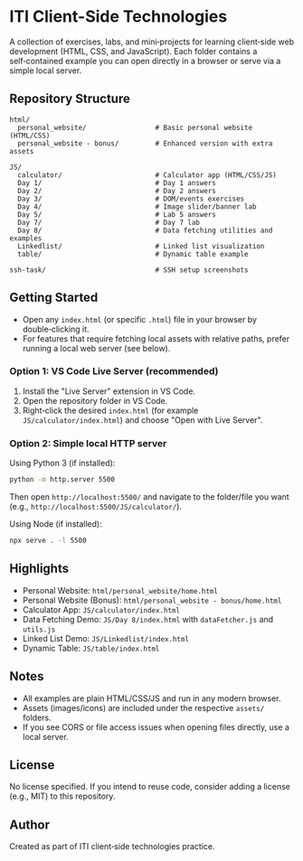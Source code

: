 # ITI Client-Side Technologies

A collection of exercises, labs, and mini‑projects for learning client‑side web development (HTML, CSS, and JavaScript). Each folder contains a self‑contained example you can open directly in a browser or serve via a simple local server.

## Repository Structure

```
html/
  personal_website/                 # Basic personal website (HTML/CSS)
  personal_website - bonus/         # Enhanced version with extra assets

JS/
  calculator/                       # Calculator app (HTML/CSS/JS)
  Day 1/                            # Day 1 answers
  Day 2/                            # Day 2 answers
  Day 3/                            # DOM/events exercises
  Day 4/                            # Image slider/banner lab
  Day 5/                            # Lab 5 answers
  Day 7/                            # Day 7 lab
  Day 8/                            # Data fetching utilities and examples
  Linkedlist/                       # Linked list visualization
  table/                            # Dynamic table example

ssh-task/                           # SSH setup screenshots
```

## Getting Started

- Open any `index.html` (or specific `.html`) file in your browser by double‑clicking it.
- For features that require fetching local assets with relative paths, prefer running a local web server (see below).

### Option 1: VS Code Live Server (recommended)

1. Install the "Live Server" extension in VS Code.
2. Open the repository folder in VS Code.
3. Right‑click the desired `index.html` (for example `JS/calculator/index.html`) and choose "Open with Live Server".

### Option 2: Simple local HTTP server

Using Python 3 (if installed):

```bash
python -m http.server 5500
```

Then open `http://localhost:5500/` and navigate to the folder/file you want (e.g., `http://localhost:5500/JS/calculator/`).

Using Node (if installed):

```bash
npx serve . -l 5500
```

## Highlights

- Personal Website: `html/personal_website/home.html`
- Personal Website (Bonus): `html/personal_website - bonus/home.html`
- Calculator App: `JS/calculator/index.html`
- Data Fetching Demo: `JS/Day 8/index.html` with `dataFetcher.js` and `utils.js`
- Linked List Demo: `JS/Linkedlist/index.html`
- Dynamic Table: `JS/table/index.html`

## Notes

- All examples are plain HTML/CSS/JS and run in any modern browser.
- Assets (images/icons) are included under the respective `assets/` folders.
- If you see CORS or file access issues when opening files directly, use a local server.

## License

No license specified. If you intend to reuse code, consider adding a license (e.g., MIT) to this repository.

## Author

Created as part of ITI client‑side technologies practice.
